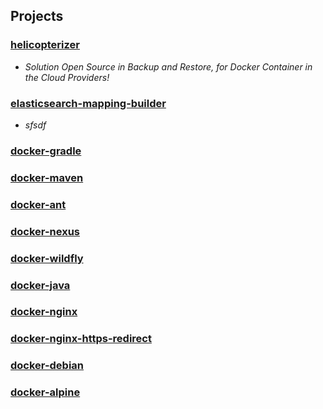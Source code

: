 ## Projects

### [helicopterizer]
- *Solution Open Source in Backup and Restore, for Docker Container in the Cloud Providers!*

### [elasticsearch-mapping-builder]
- *sfsdf*
### [docker-gradle]

### [docker-maven]

### [docker-ant]

### [docker-nexus]

### [docker-wildfly]

### [docker-java]

### [docker-nginx]

### [docker-nginx-https-redirect]

### [docker-debian]

### [docker-alpine]




[helicopterizer]: https://github.com/frekele/helicopterizer
[elasticsearch-mapping-builder]: https://github.com/frekele/elasticsearch-mapping-builder
[docker-gradle]: https://github.com/frekele/docker-gradle
[docker-maven]: https://github.com/frekele/docker-maven
[docker-ant]: https://github.com/frekele/docker-ant
[docker-nexus]: https://github.com/frekele/docker-nexus
[docker-wildfly]: https://github.com/frekele/docker-wildfly
[docker-java]: https://github.com/frekele/docker-java
[docker-nginx]: https://github.com/frekele/docker-nginx
[docker-nginx-https-redirect]: https://github.com/frekele/docker-nginx-https-redirect
[docker-debian]: https://github.com/frekele/docker-debian
[docker-alpine]: https://github.com/frekele/docker-alpine
